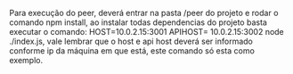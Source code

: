 Para execução do peer, deverá entrar na pasta /peer do projeto e rodar o comando npm install, ao instalar todas dependencias do projeto basta executar o comando:
HOST=10.0.2.15:3001 APIHOST= 10.0.2.15:3002 node ./index.js, vale lembrar que o host e api host deverá ser informado conforme ip da máquina em que está, este comando só esta como exemplo.

